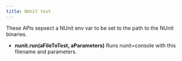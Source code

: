 ```yaml
---
title: NUnit test
---
```


These APIs sepxect a NUnit env var to be set to the path to the NUnit binaries.

* **nunit.run(aFileToTest, aParameters)** Runs nunit=console with this filename and parameters.